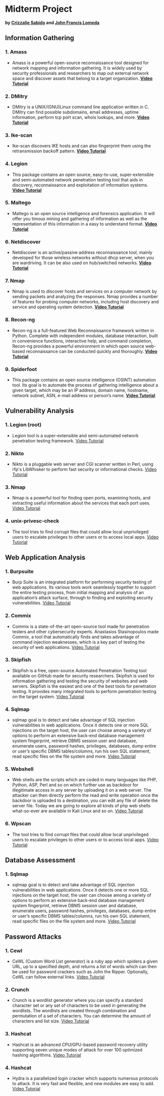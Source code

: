 # Midterm Project
**by [Crizzalie Sabido](https://www.instagram.com/crzzlymsc/) and [John Francis Lomeda](https://www.facebook.com/ahhlanahhhh/)**

## Information Gathering

### 1. Amass
* Amass is a powerful open-source reconnaissance tool designed for network mapping and information gathering. It is widely used by security professionals and researchers to map out external network space and discover assets that belong to a target organization.
  [**Video Tutorial**](https://www.youtube.com/watch?v=8PaVBe0cbIU)

### 2. DMitry
* DMitry is a UNIX/(GNU)Linux command line application written in C. DMitry can find possible subdomains, email addresses, uptime information, perform tcp port scan, whois lookups, and more.
  [**Video Tutorial**](https://www.youtube.com/watch?v=-mFMjHNgnuw)

### 3. Ike-scan
* Ike-scan discovers IKE hosts and can also fingerprint them using the retransmission backoff pattern.
  [**Video Tutorial**](https://www.youtube.com/watch?v=Txw4sCnh_n8)

### 4. Legion
* This package contains an open source, easy-to-use, super-extensible and semi-automated network penetration testing tool that aids in discovery, reconnaissance and exploitation of information systems.
  [**Video Tutorial**](https://www.youtube.com/watch?v=0v2_UFhq6zQ)

### 5. Maltego
* Maltego is an open source intelligence and forensics application. It will offer you timous mining and gathering of information as well as the representation of this information in a easy to understand format.
  [**Video Tutorial**](https://www.youtube.com/watch?v=THBR_rcrAfg)

### 6. Netdiscover
* Netdiscover is an active/passive address reconnaissance tool, mainly developed for those wireless networks without dhcp server, when you are wardriving. It can be also used on hub/switched networks.
  [**Video Tutorial**](https://www.youtube.com/watch?v=TPtfJrKB4gs)

### 7. Nmap
* Nmap is used to discover hosts and services on a computer network by sending packets and analyzing the responses. Nmap provides a number of features for probing computer networks, including host discovery and service and operating system detection.
  [**Video Tutorial**](https://www.youtube.com/watch?v=NYgDzO8iQJ0)

### 8. Recon-ng
* Recon-ng is a full-featured Web Reconnaissance framework written in Python. Complete with independent modules, database interaction, built in convenience functions, interactive help, and command completion, Recon-ng provides a powerful environment in which open source web-based reconnaissance can be conducted quickly and thoroughly.
  [**Video Tutorial**](https://www.youtube.com/watch?v=pyDIppIJsgA)

### 9. Spiderfoot
* This package contains an open source intelligence (OSINT) automation tool. Its goal is to automate the process of gathering intelligence about a given target, which may be an IP address, domain name, hostname, network subnet, ASN, e-mail address or person’s name.
  [**Video Tutorial**](https://www.youtube.com/watch?v=jzkFWAUT9ns)



  

## Vulnerability Analysis

### 1. Legion (root)

* Legion tool is a super-extensible and semi-automated network penetration testing framework.
  [Video Tutorial](https://youtu.be/XDwzyu9GtYY?si=Ec-bo-rmwke62kcN)
  
### 2. Nikto

* Nikto is a pluggable web server and CGI scanner written in Perl, using rfp's LibWhisker to perform fast security or informational checks.
[Video Tutorial](https://youtu.be/ogUN8Nrr__g?si=IrAeiAIOoKnLqxXg)

### 3. Nmap

* Nmap is a powerful tool for finding open ports, examining hosts, and extracting useful information about the services that each port uses.
[Video Tutorial](https://youtu.be/W7076RPIgfQ?si=48XduZPOksyaPsLL)


### 4. unix-privesc-check 

* The tool tries to find corrupt files that could allow local unprivileged users to escalate privileges to other users or to access local apps.
[Video Tutorial](https://youtu.be/PDwWcX0a_Pk)









## Web Application Analysis

### 1. Burpsuite

* Burp Suite is an integrated platform for performing security testing of web applications. Its various tools work seamlessly together to support the entire testing process, from initial mapping and analysis of an application’s attack surface, through to finding and exploiting security vulnerabilities.
  [Video Tutorial](https://youtu.be/NN7qC7bUZos)
  
### 2. Commix

* Commix is a state-of-the-art open-source tool made for penetration testers and other cybersecurity experts. Anastasios Stasinopoulos made Commix, a tool that automatically finds and takes advantage of command injection weaknesses, which is a key part of testing the security of web applications.
[Video Tutorial](https://youtu.be/_cXcaVx1SMI)

### 3. Skipfish

* Skipfish is a free, open-source Automated Penetration Testing tool available on GitHub made for security researchers.  Skipfish is used for information gathering and testing the security of websites and web servers. Skipfish is the easiest and one of the best tools for penetration testing. It provides many integrated tools to perform penetration testing on the target system. 
[Video Tutorial](https://youtu.be/E3UNn7PTy4c)


### 4. Sqlmap 

* sqlmap goal is to detect and take advantage of SQL injection vulnerabilities in web applications. Once it detects one or more SQL injections on the target host, the user can choose among a variety of options to perform an extensive back-end database management system fingerprint, retrieve DBMS session user and database, enumerate users, password hashes, privileges, databases, dump entire or user’s specific DBMS tables/columns, run his own SQL statement, read specific files on the file system and more.
[Video Tutorial](https://youtu.be/OpX3PMjFj_M)

### 5. Webshell 

* Web shells are the scripts which are coded in many languages like PHP, Python, ASP, Perl and so on which further use as backdoor for illegitimate access in any server by uploading it on a web server. The attacker can then directly perform the read and write operation once the backdoor is uploaded to a destination, you can edit any file of delete the server file. Today we are going to explore all kinds of php web shells what-so-ever are available in Kali Linux and so on.
[Video Tutorial](https://youtu.be/VZUPbnWyLWE)

### 6. Wpscan 

* The tool tries to find corrupt files that could allow local unprivileged users to escalate privileges to other users or to access local apps.
[Video Tutorial](https://youtu.be/PDwWcX0a_Pk)




## Database Assessment

### 1. Sqlmap
* sqlmap goal is to detect and take advantage of SQL injection vulnerabilities in web applications. Once it detects one or more SQL injections on the target host, the user can choose among a variety of options to perform an extensive back-end database management system fingerprint, retrieve DBMS session user and database, enumerate users, password hashes, privileges, databases, dump entire or user’s specific DBMS tables/columns, run his own SQL statement, read specific files on the file system and more.
[Video Tutorial](https://youtu.be/OpX3PMjFj_M)





## Password Attacks

### 1. Cewl
* CeWL (Custom Word List generator) is a ruby app which spiders a given URL, up to a specified depth, and returns a list of words which can then be used for password crackers such as John the Ripper. Optionally, CeWL can follow external links.
  [Video Tutorial](https://www.youtube.com/watch?v=dPx7-TC-cTI)

### 2. Crunch
* Crunch is a wordlist generator where you can specify a standard character set or any set of characters to be used in generating the wordlists. The wordlists are created through combination and permutation of a set of characters. You can determine the amount of characters and list size.
  [Video Tutorial](https://www.youtube.com/watch?v=0ouVxR7hLvE)

### 3. Hashcat
* Hashcat is an advanced CPU/GPU-based password recovery utility supporting seven unique modes of attack for over 100 optimized hashing algorithms.
  [Video Tutorial](https://www.youtube.com/watch?v=5fy6Lq1vgZk)

### 4. Hashcat
* Hydra is a parallelized login cracker which supports numerous protocols to attack. It is very fast and flexible, and new modules are easy to add.
  [Video Tutorial](https://www.youtube.com/watch?v=kadJLB2rYWo)
